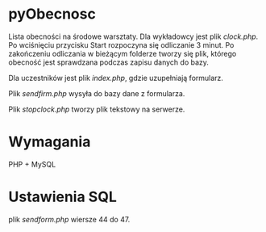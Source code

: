 # pyObecnosc
Lista obecności na środowe warsztaty.
Dla wykładowcy jest plik *clock.php*. Po wciśnięciu przycisku Start rozpoczyna się odliczanie 3 minut. Po zakończeniu odliczania
w bieżącym folderze tworzy się plik, którego obecność jest sprawdzana podczas zapisu danych do bazy.

Dla uczestników jest plik *index.php*, gdzie uzupełniają formularz.

Plik *sendfirm.php* wysyła do bazy dane z formularza.

Plik *stopclock.php* tworzy plik tekstowy na serwerze.

# Wymagania
PHP + MySQL

# Ustawienia SQL
plik *sendform.php* wiersze 44 do 47.
